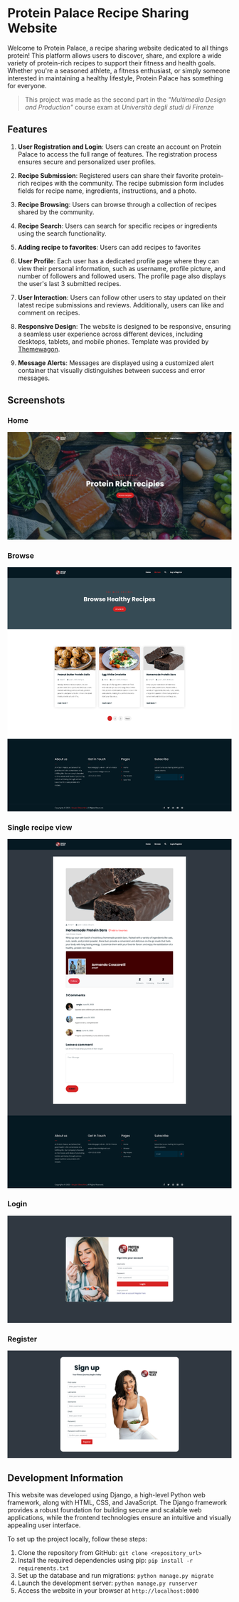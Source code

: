 # Protein Palace Recipe Sharing Website

Welcome to Protein Palace, a recipe sharing website dedicated to all things protein! This platform allows users to discover, share, and explore a wide variety of protein-rich recipes to support their fitness and health goals. Whether you're a seasoned athlete, a fitness enthusiast, or simply someone interested in maintaining a healthy lifestyle, Protein Palace has something for everyone.
>This project was made as the second part in the *"Multimedia Design and Production"* course exam at *Università degli studi di Firenze*
## Features

1. **User Registration and Login**: Users can create an account on Protein Palace to access the full range of features. The registration process ensures secure and personalized user profiles.

2. **Recipe Submission**: Registered users can share their favorite protein-rich recipes with the community. The recipe submission form includes fields for recipe name, ingredients, instructions, and a photo.

3. **Recipe Browsing**: Users can browse through a collection of recipes shared by the community.

4. **Recipe Search**: Users can search for specific recipes or ingredients using the search functionality.

5. **Adding recipe to favorites**: Users can add recipes to favorites
6. **User Profile**: Each user has a dedicated profile page where they can view their personal information, such as username, profile picture, and number of followers and followed users. The profile page also displays the user's last 3 submitted recipes.

7. **User Interaction**: Users can follow other users to stay updated on their latest recipe submissions and reviews. Additionally, users can like and comment on recipes.

8. **Responsive Design**: The website is designed to be responsive, ensuring a seamless user experience across different devices, including desktops, tablets, and mobile phones. Template was provided by [Themewagon](https://themewagon.com/themes/free-html5-bootstrap-4-ecommerce-website-template-frutika/).

9. **Message Alerts**: Messages are displayed using a customized alert container that visually distinguishes between success and error messages.

## Screenshots

### Home
![Homepage](/README-images/home.png)

### Browse 
![Homepage](/README-images/browse.png)

### Single recipe view
![Homepage](/README-images/single-recipe.png)

### Login
![Homepage](/README-images/login.png)

### Register
![Homepage](/README-images/register.png)

## Development Information

This website was developed using Django, a high-level Python web framework, along with HTML, CSS, and JavaScript. The Django framework provides a robust foundation for building secure and scalable web applications, while the frontend technologies ensure an intuitive and visually appealing user interface.

To set up the project locally, follow these steps:

1. Clone the repository from GitHub: `git clone <repository_url>`
2. Install the required dependencies using pip: `pip install -r requirements.txt`
3. Set up the database and run migrations: `python manage.py migrate`
4. Launch the development server: `python manage.py runserver`
5. Access the website in your browser at `http://localhost:8000`

